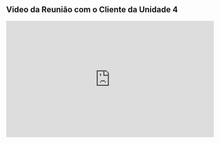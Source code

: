 ## Video da Reunião com o Cliente da Unidade 4

<iframe width="560" height="315" src="https://www.youtube.com/embed/HkX6AVvJjDI?start=1" title="YouTube video player" frameborder="0" allow="accelerometer; autoplay; clipboard-write; encrypted-media; gyroscope; picture-in-picture; web-share" allowfullscreen></iframe>


